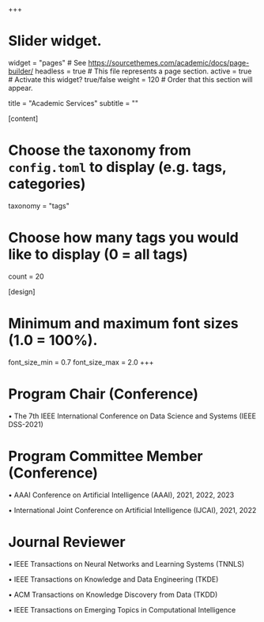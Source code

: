 +++
# Slider widget.
widget = "pages"  # See https://sourcethemes.com/academic/docs/page-builder/
headless = true  # This file represents a page section.
active = true  # Activate this widget? true/false
weight = 120  # Order that this section will appear.

title = "Academic Services"
subtitle = ""

[content]
  # Choose the taxonomy from `config.toml` to display (e.g. tags, categories)
  taxonomy = "tags"
  
  # Choose how many tags you would like to display (0 = all tags)
  count = 20

[design]
  # Minimum and maximum font sizes (1.0 = 100%).
  font_size_min = 0.7
  font_size_max = 2.0
+++

Program Chair (Conference)
====
•	The 7th IEEE International Conference on Data Science and Systems (IEEE DSS-2021) 

Program Committee Member (Conference)
====

•	AAAI Conference on Artificial Intelligence (AAAI), 2021, 2022, 2023

•	International Joint Conference on Artificial Intelligence (IJCAI), 2021, 2022


Journal Reviewer
====

•	IEEE Transactions on Neural Networks and Learning Systems (TNNLS)

•	IEEE Transactions on Knowledge and Data Engineering (TKDE)

•	ACM Transactions on Knowledge Discovery from Data (TKDD) 

•	IEEE Transactions on Emerging Topics in Computational Intelligence





